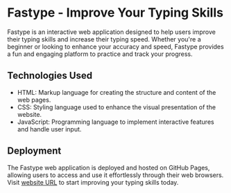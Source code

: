 # Fastype - Improve Your Typing Skills

Fastype is an interactive web application designed to help users improve their typing skills and increase their typing speed. Whether you're a beginner or looking to enhance your accuracy and speed, Fastype provides a fun and engaging platform to practice and track your progress.

## Technologies Used

- HTML: Markup language for creating the structure and content of the web pages.
- CSS: Styling language used to enhance the visual presentation of the website.
- JavaScript: Programming language to implement interactive features and handle user input.

## Deployment

The Fastype web application is deployed and hosted on GitHub Pages, allowing users to access and use it effortlessly through their web browsers. Visit [website URL](https://) to start improving your typing skills today.

